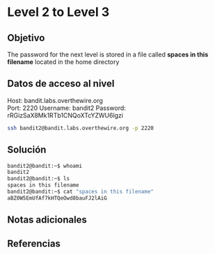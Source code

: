 # Level 2 to Level 3

## Objetivo
The password for the next level is stored in a file called **spaces in this filename** located in the home directory

## Datos de acceso al nivel
Host: bandit.labs.overthewire.org  
Port: 2220
Username: bandit2
Password: rRGizSaX8Mk1RTb1CNQoXTcYZWU6lgzi
```bash
ssh bandit2@bandit.labs.overthewire.org -p 2220
```

## Solución
```bash
bandit2@bandit:~$ whoami
bandit2
bandit2@bandit:~$ ls
spaces in this filename
bandit2@bandit:~$ cat "spaces in this filename"
aBZ0W5EmUfAf7kHTQeOwd8bauFJ2lAiG
```

## Notas adicionales


## Referencias

